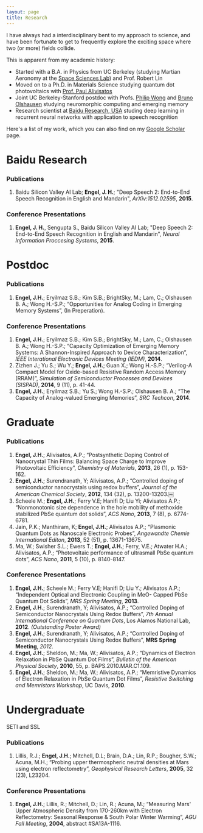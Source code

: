```yaml
---
layout: page
title: Research 
---
```


I have always had a interdisciplinary bent to my approach to science, and have been fortunate to get to frequently explore the exciting space where two (or more) fields collide. 

This is apparent from my academic history:

* Started with a B.A. in Physics from UC Berkeley (studying Martian Aeronomy at the [Space Sciences Lab](http://www.ssl.berkeley.edu/)) and Prof. Robert Lin
* Moved on to a Ph.D. in Materials Science studying quantum dot photovoltaics with [Prof. Paul Alivisatos](http://www.cchem.berkeley.edu/pagrp/) 
* Joint UC Berkeley-Stanford postdoc with Profs. [Philip Wong](https://nano.stanford.edu/) and [Bruno Olshausen](http://redwood.berkeley.edu/) studying neuromorphic computing and emerging memory
* Research scientist at [Baidu Research, USA](http://usa.baidu.com/) studing deep learning in recurrent neural networks with application to speech recognition

Here's a list of my work, which you can also find on my [Google Scholar](https://scholar.google.com/citations?user=Sc7qOfcAAAAJ&hl=en) page.




# Baidu Research

### Publications
1. Baidu Silicon Valley AI Lab; **Engel, J. H.**; "Deep Speech 2: End-to-End Speech Recognition in English and Mandarin", *ArXiv:1512.02595*, **2015**.

### Conference Presentations
1. **Engel, J. H.**, Sengupta S., Baidu Silicon Valley AI Lab; "Deep Speech 2: End-to-End Speech Recognition in English and Mandarin", *Neural Information Proccesing Systems*, **2015**.

# Postdoc

### Publications

1. **Engel, J.H.**; Eryilmaz S.B.; Kim S.B.; BrightSky, M.; Lam, C.; Olshausen B. A.; Wong H.-S.P.; “Opportunities for Analog Coding in Emerging Memory Systems”, (In Preperation).

### Conference Presentations

1. **Engel, J.H.**; Eryilmaz S.B.; Kim S.B.; BrightSky, M.; Lam, C.; Olshausen B. A.; Wong H.-S.P.; “Capacity Optimization of Emerging Memory Systems: A Shannon-Inspired Approach to Device Characterization”, *IEEE Interational Electronic Devices Meeting (IEDM)*, **2014**.
1. Zizhen J.; Yu S.; Wu Y.; **Engel, J.H.**; Guan X.; Wong H.-S.P.; “Verilog-A Compact Model for Oxide-based Resistive Random Access Memory (RRAM)”, *Simulation of Semiconductor Processes and Devices (SISPAD)*, **2014**, 9 (11), p. 41-44.
1. **Engel, J.H.**; Eryilmaz S.B.; Yu S.; Wong H.-S.P.; Olshausen B. A.; “The Capacity of Analog-valued Emerging Memories”, *SRC Techcon*, **2014**.


# Graduate


### Publications

1. **Engel, J.H.**; Alivisatos, A.P.; “Postsynthetic Doping Control of Nanocrystal Thin Films: Balancing Space Charge to Improve Photovoltaic Efficiency”, *Chemistry of Materials*, **2013**, 26 (1), p. 153-162.
1. **Engel, J.H.**; Surendranath, Y; Alivisatos, A.P.; “Controlled doping of semiconductor nanocrystals using redox buffers”, *Journal of the American Chemical Society*, **2012**, 134 (32), p. 13200-13203.￼
1. Scheele M.; **Engel, J.H.**; Ferry V.E; Hanifi D; Liu Yi; Alivisatos A.P.; “Nonmonotonic size dependence in the hole mobility of methoxide stabilized PbSe quantum dot solids”, *ACS Nano*, **2013**, 7 (8), p. 6774-6781.
1. Jain, P.K.; Manthiram, K; **Engel, J.H.**; Alivisatos A.P.; “Plasmonic Quantum Dots as Nanoscale Electronic Probes”, *Angewandte Chemie International Editon*, **2013**, 52 (51), p. 13671-13675.
1. Ma, W.; Swisher S.L.; Ewers T.; **Engel, J.H.**; Ferry, V.E.; Atwater H.A.; Alivisatos, A.P.; “Photovoltaic performance of ultrasmall PbSe quantum dots”, *ACS Nano*, **2011**, 5 (10), p. 8140-8147.

### Conference Presentations

1. **Engel, J.H.**; Scheele M.; Ferry V.E; Hanifi D; Liu Y.; Alivisatos A.P.; “Independent Optical and Electronic Coupling in MeO- Capped PbSe Quantum Dot Solids”, *MRS Spring Meeting*, **2013**.
1. **Engel, J.H.**; Surendranath, Y; Alivisatos, A.P.; “Controlled Doping of Semiconductor Nanocrystals Using Redox Buffers”, *7th Annual International Conference on Quantum Dots*, Los Alamos National Lab, **2012**. *(Outstanding Poster Award)*
1. **Engel, J.H.**; Surendranath, Y; Alivisatos, A.P.; “Controlled Doping of Semiconductor Nanocrystals Using Redox Buffers”, **MRS Spring Meeting**, *2012*.
1. **Engel, J.H.**; Sheldon, M.; Ma, W.; Alivisatos, A.P.; “Dynamics of Electron Relaxation in PbSe Quantum Dot Films”, *Bulletin of the American Physical Society*, **2010**, 55, p. BAPS.2010.MAR.C1.109.
1. **Engel, J.H.**; Sheldon, M.; Ma, W.; Alivisatos, A.P.; “Memristive Dynamics of Electron Relaxation in PbSe Quantum Dot Films”, *Resistive Switching and Memristors Workshop*, UC Davis, **2010**.


# Undergraduate

SETI and SSL

### Publications

1. Lillis, R.J.; **Engel, J.H.**; Mitchell, D.L; Brain, D.A.; Lin, R.P.; Bougher, S.W.; Acuna, M.H.; “Probing upper thermospheric neutral densities at Mars using electron reflectometry”, *Geophysical Research Letters*, **2005**, 32 (23), L23204.

### Conference Presentations

1. **Engel, J.H.**; Lillis, R.; Mitchell, D.; Lin, R.; Acuna, M.; “Measuring Mars' Upper Atmospheric Density from 170-260km with Electron Reflectometry: Seasonal Response & South Polar Winter Warming”, *AGU Fall Meeting*, **2004**, abstract #SA13A-1116.
